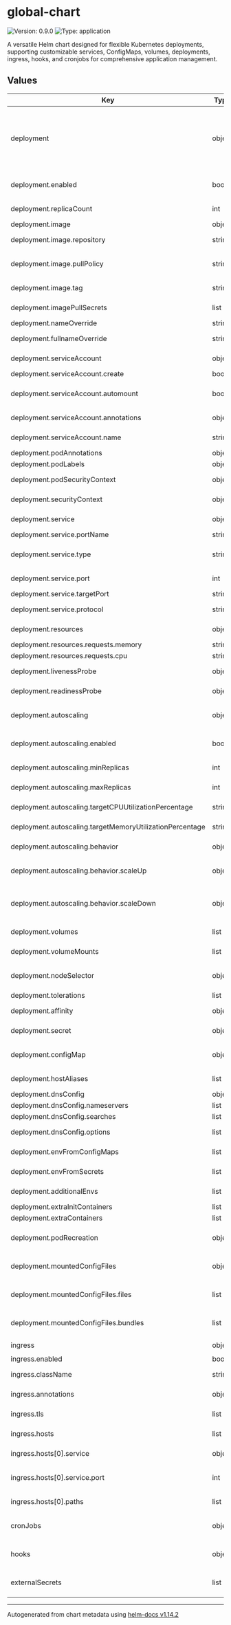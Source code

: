 # global-chart

![Version: 0.9.0](https://img.shields.io/badge/Version-0.9.0-informational?style=flat-square) ![Type: application](https://img.shields.io/badge/Type-application-informational?style=flat-square)

A versatile Helm chart designed for flexible Kubernetes deployments, supporting customizable services, ConfigMaps, volumes, deployments, ingress, hooks, and cronjobs for comprehensive application management.

## Values

| Key | Type | Default | Description |
|-----|------|---------|-------------|
| deployment | object | `{"additionalEnvs":[],"affinity":{},"autoscaling":{"behavior":{"scaleDown":{},"scaleUp":{}},"enabled":false,"maxReplicas":10,"minReplicas":2,"targetCPUUtilizationPercentage":"","targetMemoryUtilizationPercentage":""},"configMap":{},"dnsConfig":{"nameservers":[],"options":[],"searches":[]},"enabled":false,"envFromConfigMaps":[],"envFromSecrets":[],"extraContainers":[],"extraInitContainers":[],"fullnameOverride":"","hostAliases":[],"image":{"pullPolicy":"IfNotPresent","repository":"","tag":""},"imagePullSecrets":[],"livenessProbe":{},"mountedConfigFiles":{"bundles":[],"files":[]},"nameOverride":"","nodeSelector":{},"podAnnotations":{},"podLabels":{},"podRecreation":{"enabled":false},"podSecurityContext":{},"readinessProbe":{},"replicaCount":2,"resources":{"requests":{"cpu":"100m","memory":"64Mi"}},"secret":{},"securityContext":{},"service":{"port":80,"portName":"http","protocol":"TCP","targetPort":"http","type":"ClusterIP"},"serviceAccount":{"annotations":{},"automount":true,"create":true,"name":""},"tolerations":[],"volumeMounts":[],"volumes":[]}` | Deployment configuration |
| deployment.enabled | bool | `false` | Enable/disable the deployment of the application |
| deployment.replicaCount | int | `2` | Number of replicas to deploy, default is 2 |
| deployment.image | object | `{"pullPolicy":"IfNotPresent","repository":"","tag":""}` | Image configuration |
| deployment.image.repository | string | `""` | Image repository (e.g., nginx) |
| deployment.image.pullPolicy | string | `"IfNotPresent"` | Image pull policy: Always, IfNotPresent, or Never |
| deployment.image.tag | string | `""` | Image tag (e.g., "1.23.3") |
| deployment.imagePullSecrets | list | `[]` | List of imagePullSecrets for private registries |
| deployment.nameOverride | string | `""` | Override the chart name |
| deployment.fullnameOverride | string | `""` | Override the chart fullname |
| deployment.serviceAccount | object | `{"annotations":{},"automount":true,"create":true,"name":""}` | ServiceAccount creation and mounting |
| deployment.serviceAccount.create | bool | `true` | Create a ServiceAccount |
| deployment.serviceAccount.automount | bool | `true` | Automount the ServiceAccount credentials |
| deployment.serviceAccount.annotations | object | `{}` | Annotations to add to the ServiceAccount |
| deployment.serviceAccount.name | string | `""` | Use an existing ServiceAccount name |
| deployment.podAnnotations | object | `{}` | Pod annotations |
| deployment.podLabels | object | `{}` | Pod labels |
| deployment.podSecurityContext | object | `{}` | Pod-level security context (e.g., fsGroup) |
| deployment.securityContext | object | `{}` | Container-level security context (e.g., runAsUser) |
| deployment.service | object | `{"port":80,"portName":"http","protocol":"TCP","targetPort":"http","type":"ClusterIP"}` | Service that front-ends the Deployment |
| deployment.service.portName | string | `"http"` | Service port name |
| deployment.service.type | string | `"ClusterIP"` | Service type: ClusterIP, NodePort, or LoadBalancer |
| deployment.service.port | int | `80` | Port exposed by the Service |
| deployment.service.targetPort | string | `"http"` | Target port on the pod |
| deployment.service.protocol | string | `"TCP"` | Protocol for the service port (TCP|UDP) |
| deployment.resources | object | `{"requests":{"cpu":"100m","memory":"64Mi"}}` | Resource requests & limits for pods |
| deployment.resources.requests.memory | string | `"64Mi"` | Memory request |
| deployment.resources.requests.cpu | string | `"100m"` | CPU request |
| deployment.livenessProbe | object | `{}` | Liveness probe configuration |
| deployment.readinessProbe | object | `{}` | Readiness probe configuration |
| deployment.autoscaling | object | `{"behavior":{"scaleDown":{},"scaleUp":{}},"enabled":false,"maxReplicas":10,"minReplicas":2,"targetCPUUtilizationPercentage":"","targetMemoryUtilizationPercentage":""}` | Horizontal Pod Autoscaling configuration |
| deployment.autoscaling.enabled | bool | `false` | Enable HPA (only when at least one target metric is set) |
| deployment.autoscaling.minReplicas | int | `2` | Minimum replicas for HPA |
| deployment.autoscaling.maxReplicas | int | `10` | Maximum replicas for HPA |
| deployment.autoscaling.targetCPUUtilizationPercentage | string | `""` | Target average CPU utilization (%) (optional) |
| deployment.autoscaling.targetMemoryUtilizationPercentage | string | `""` | Target average memory utilization (%) (optional) |
| deployment.autoscaling.behavior | object | `{"scaleDown":{},"scaleUp":{}}` | Optional HPA behavior settings |
| deployment.autoscaling.behavior.scaleUp | object | `{}` | scaleUp parameters passed through directly to HPA.behavior.scaleUp |
| deployment.autoscaling.behavior.scaleDown | object | `{}` | scaleDown parameters passed through directly to HPA.behavior.scaleDown |
| deployment.volumes | list | `[]` | Pod volumes: Secret, ConfigMap, PVC, etc. |
| deployment.volumeMounts | list | `[]` | Container volumeMounts for the above volumes |
| deployment.nodeSelector | object | `{}` | Node selector constraints for pod placement |
| deployment.tolerations | list | `[]` | Pod tolerations |
| deployment.affinity | object | `{}` | Pod affinity/anti-affinity rules |
| deployment.secret | object | `{}` | Global Secret key/value for envFrom injection |
| deployment.configMap | object | `{}` | Global ConfigMap key/value for envFrom injection |
| deployment.hostAliases | list | `[]` | hostAliases entries for pods |
| deployment.dnsConfig | object | `{"nameservers":[],"options":[],"searches":[]}` | DNS settings for pods |
| deployment.dnsConfig.nameservers | list | `[]` | Custom nameservers |
| deployment.dnsConfig.searches | list | `[]` | DNS search domains |
| deployment.dnsConfig.options | list | `[]` | DNS options (name/value) |
| deployment.envFromConfigMaps | list | `[]` | Import existing ConfigMaps as envFrom |
| deployment.envFromSecrets | list | `[]` | Import existing Secrets as envFrom |
| deployment.additionalEnvs | list | `[]` | Additional environment variables |
| deployment.extraInitContainers | list | `[]` | Extra initContainers |
| deployment.extraContainers | list | `[]` | Extra sidecar containers |
| deployment.podRecreation | object | `{"enabled":false}` | Recreate pods on config change (with pullPolicy=Always) |
| deployment.mountedConfigFiles | object | `{"bundles":[],"files":[]}` | Dynamic ConfigMaps to create from inline content or file bundles |
| deployment.mountedConfigFiles.files | list | `[]` | List of individual config files to create as ConfigMaps |
| deployment.mountedConfigFiles.bundles | list | `[]` | List of config file bundles (multiple files in one ConfigMap) |
| ingress | object | `{"annotations":{},"className":"nginx","enabled":false,"hosts":[{"host":"chart-example.local","paths":[{"path":"/","pathType":"ImplementationSpecific"}],"service":{"name":"","port":0}}],"tls":[]}` | Ingress configuration |
| ingress.enabled | bool | `false` | Enable or disable Ingress |
| ingress.className | string | `"nginx"` | IngressClass to use (e.g., nginx) |
| ingress.annotations | object | `{}` | Annotations to add to the Ingress |
| ingress.tls | list | `[]` | TLS configuration for secure hosts |
| ingress.hosts | list | `[{"host":"chart-example.local","paths":[{"path":"/","pathType":"ImplementationSpecific"}],"service":{"name":"","port":0}}]` | Definitions for each host rule |
| ingress.hosts[0].service | object | `{"name":"","port":0}` | Service backend name (default: chart fullname) |
| ingress.hosts[0].service.port | int | `0` | Service backend port (default: deployment.service.port) |
| ingress.hosts[0].paths | list | `[{"path":"/","pathType":"ImplementationSpecific"}]` | HTTP path definitions for this host |
| cronJobs | object | `{}` | CronJobs configuration (map of named cronJobs) |
| hooks | object | `{}` | Hook jobs for chart lifecycle (install/upgrade) |
| externalSecrets | list | `[]` | ExternalSecrets definitions for secret management |

----------------------------------------------
Autogenerated from chart metadata using [helm-docs v1.14.2](https://github.com/norwoodj/helm-docs/releases/v1.14.2)
